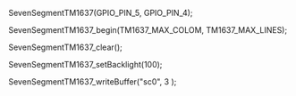 
SevenSegmentTM1637(GPIO_PIN_5, GPIO_PIN_4);

SevenSegmentTM1637_begin(TM1637_MAX_COLOM, TM1637_MAX_LINES); 

SevenSegmentTM1637_clear();

SevenSegmentTM1637_setBacklight(100);

SevenSegmentTM1637_writeBuffer("sc0", 3 );

